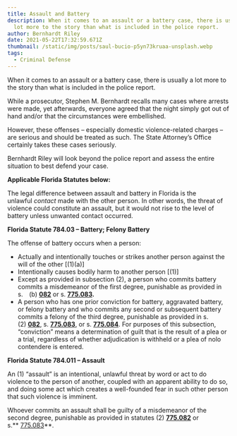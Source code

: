 ```yaml
---
title: Assault and Battery
description: When it comes to an assault or a battery case, there is usually a
  lot more to the story than what is included in the police report.
author: Bernhardt Riley
date: 2021-05-22T17:32:59.671Z
thumbnail: /static/img/posts/saul-bucio-p5yn73kruaa-unsplash.webp
tags:
  - Criminal Defense
---
```

When it comes to an assault or a battery case, there is usually a lot more to the story than what is included in the police report.

While a prosecutor, Stephen M. Bernhardt recalls many cases where arrests were made, yet afterwards, everyone agreed that the night simply got out of hand and/or that the circumstances were embellished.

However, these offenses – especially domestic violence-related charges – are serious and should be treated as such. The State Attorney’s Office certainly takes these cases seriously.

Bernhardt Riley will look beyond the police report and assess the entire situation to best defend your case.

**Applicable Florida Statutes below:**

The legal difference between assault and battery in Florida is the unlawful *contact* made with the other person. In other words, the threat of violence could constitute an assault, but it would not rise to the level of battery unless unwanted contact occurred.

**Florida Statute 784.03 – Battery; Felony Battery** 

The offense of battery occurs when a person:

* Actually and intentionally touches or strikes another person against the will of the other \[(1)(a)]
* Intentionally causes bodily harm to another person \[(1)]
* Except as provided in subsection (2), a person who commits battery commits a misdemeanor of the first degree, punishable as provided in s. (b) **[082](http://www.leg.state.fl.us/statutes/index.cfm?App_mode=Display_Statute&Search_String=&URL=0700-0799/0775/Sections/0775.082.html)** or s. **[775.083](http://www.leg.state.fl.us/statutes/index.cfm?App_mode=Display_Statute&Search_String=&URL=0700-0799/0775/Sections/0775.083.html).**
* A person who has one prior conviction for battery, aggravated battery, or felony battery and who commits any second or subsequent battery commits a felony of the third degree, punishable as provided in s. (2) **[082](http://www.leg.state.fl.us/statutes/index.cfm?App_mode=Display_Statute&Search_String=&URL=0700-0799/0775/Sections/0775.082.html)**, s. **[775.083](http://www.leg.state.fl.us/statutes/index.cfm?App_mode=Display_Statute&Search_String=&URL=0700-0799/0775/Sections/0775.083.html)**, or s. **[775.084](http://www.leg.state.fl.us/statutes/index.cfm?App_mode=Display_Statute&Search_String=&URL=0700-0799/0775/Sections/0775.084.html)**. For purposes of this subsection, “conviction” means a determination of guilt that is the result of a plea or a trial, regardless of whether adjudication is withheld or a plea of nolo contendere is entered.

**Florida Statute 784.011 – Assault**

An (1) “assault” is an intentional, unlawful threat by word or act to do violence to the person of another, coupled with an apparent ability to do so, and doing some act which creates a well-founded fear in such other person that such violence is imminent.

Whoever commits an assault shall be guilty of a misdemeanor of the second degree, punishable as provided in statutes (2) **[775.082](http://www.leg.state.fl.us/Statutes/index.cfm?App_mode=Display_Statute&Search_String=&URL=0700-0799/0775/Sections/0775.082.html)** or s.** [775.083](http://www.leg.state.fl.us/Statutes/index.cfm?App_mode=Display_Statute&Search_String=&URL=0700-0799/0775/Sections/0775.083.html)**.
